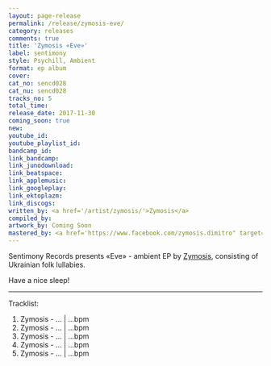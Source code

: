 ```yaml
---
layout: page-release
permalink: /release/zymosis-eve/
category: releases
comments: true
title: 'Zymosis «Eve»'
label: sentimony
style: Psychill, Ambient
format: ep album
cover: 
cat_no: sencd028
cat_nu: sencd028
tracks_no: 5
total_time: 
release_date: 2017-11-30
coming_soon: true
new: 
youtube_id: 
youtube_playlist_id: 
bandcamp_id: 
link_bandcamp: 
link_junodownload: 
link_beatspace: 
link_applemusic: 
link_googleplay: 
link_ektoplazm: 
link_discogs: 
written_by: <a href='/artist/zymosis/'>Zymosis</a>
compiled_by: 
artwork_by: Coming Soon
mastered_by: <a href='https://www.facebook.com/zymosis.dimitro" target="_blank" rel="noopener'>Dimitro @ Zymosis Studio</a>
---
```


Sentimony Records presents «Eve» - ambient EP by <a href='/artist/zymosis/'>Zymosis</a>, consisting of Ukrainian folk lullabies.

Have a nice sleep!

---
Tracklist:

01. Zymosis - ... \| ...bpm
02. Zymosis - ... \| ...bpm
03. Zymosis - ... \| ...bpm
04. Zymosis - ... \| ...bpm
05. Zymosis - ... \| ...bpm
